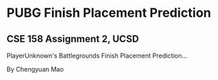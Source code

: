 # PUBG Finish Placement Prediction
## CSE 158 Assignment 2, UCSD

PlayerUnknown's Battlegrounds Finish Placement Prediction...

By Chengyuan Mao
